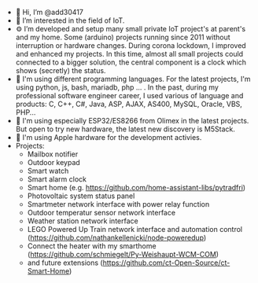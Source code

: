 - 👋 Hi, I’m @add30417
- 👀 I’m interested in the field of IoT.
- ⚙️ I’m developed and setup many small private IoT project's at parent's and my home. Some (arduino) projects running since 2011 without interruption or hardware changes. During corona lockdown, I improved and enhanced my projects. In this time, almost all small projects could connected to a bigger solution, the central component is a clock which shows (secretly) the status.
- 📝 I'm using different programming languages. For the latest projects, I'm using python, js, bash, mariadb, php ... . In the past, during my professional software engineer career, I used various of language and products: C, C++, C#, Java, ASP, AJAX, AS400, MySQL, Oracle, VBS, PHP... 
- 🧱 I'm using especially ESP32/ES8266 from Olimex in the latest projects. But open to try new hardware, the latest new discovery is M5Stack.
- 🧰 I'm using Apple hardware for the development activies.
- Projects:
  - Mailbox notifier
  - Outdoor keypad
  - Smart watch
  - Smart alarm clock
  - Smart home (e.g. https://github.com/home-assistant-libs/pytradfri)
  - Photovoltaic system status panel
  - Smartmeter network interface with power relay function
  - Outdoor temperatur sensor network interface
  - Weather station network interface
  - LEGO Powered Up Train network interface and automation control (https://github.com/nathankellenicki/node-poweredup)
  - Connect the heater with my smarthome (https://github.com/schmiegelt/Py-Weishaupt-WCM-COM)
  - and future extensions (https://github.com/ct-Open-Source/ct-Smart-Home)

<!---
- 🌱 I’m currently learning ...
- 💞️ I’m looking to collaborate on ...
- 📫 How to reach me ...
--->

<!---
add30417/add30417 is a ✨ special ✨ repository because its `README.md` (this file) appears on your GitHub profile.
You can click the Preview link to take a look at your changes.
--->
